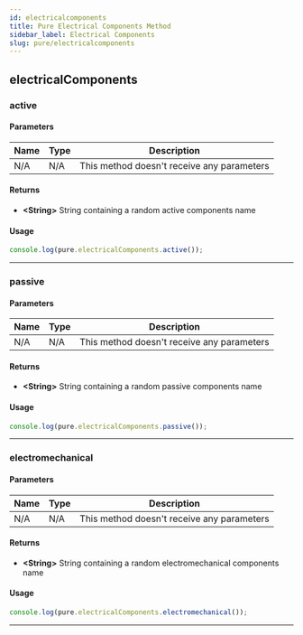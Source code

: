 ```yaml
---
id: electricalcomponents
title: Pure Electrical Components Method
sidebar_label: Electrical Components
slug: pure/electricalcomponents
---
```


## electricalComponents

### active

#### Parameters
| Name          | Type          | Description                                |
| ------------- | ------------- | ------------------------------------------ |
| N/A           | N/A           | This method doesn't receive any parameters |
#### Returns
- **<String\>** String containing a random active components name
#### Usage
```js
console.log(pure.electricalComponents.active());
```

------------------------------------------------------------------------------

### passive

#### Parameters
| Name          | Type          | Description                                |
| ------------- | ------------- | ------------------------------------------ |
| N/A           | N/A           | This method doesn't receive any parameters |
#### Returns
- **<String\>** String containing a random passive components name
#### Usage
```js
console.log(pure.electricalComponents.passive());
```

------------------------------------------------------------------------------

### electromechanical

#### Parameters
| Name          | Type          | Description                                |
| ------------- | ------------- | ------------------------------------------ |
| N/A           | N/A           | This method doesn't receive any parameters |
#### Returns
- **<String\>** String containing a random electromechanical components name
#### Usage
```js
console.log(pure.electricalComponents.electromechanical());
```

------------------------------------------------------------------------------
